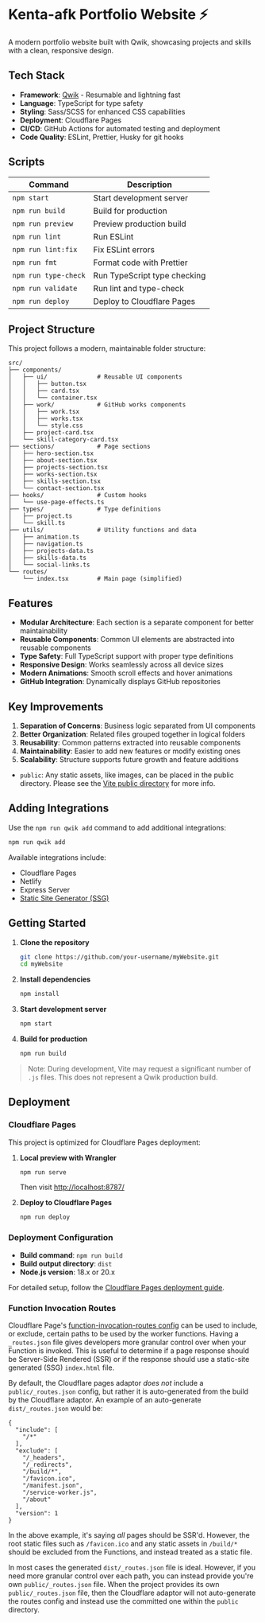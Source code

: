 # Kenta-afk Portfolio Website ⚡️

A modern portfolio website built with Qwik, showcasing projects and skills with a clean, responsive design.

## Tech Stack

- **Framework**: [Qwik](https://qwik.dev/) - Resumable and lightning fast
- **Language**: TypeScript for type safety
- **Styling**: Sass/SCSS for enhanced CSS capabilities
- **Deployment**: Cloudflare Pages
- **CI/CD**: GitHub Actions for automated testing and deployment
- **Code Quality**: ESLint, Prettier, Husky for git hooks

## Scripts

| Command              | Description                  |
| -------------------- | ---------------------------- |
| `npm start`          | Start development server     |
| `npm run build`      | Build for production         |
| `npm run preview`    | Preview production build     |
| `npm run lint`       | Run ESLint                   |
| `npm run lint:fix`   | Fix ESLint errors            |
| `npm run fmt`        | Format code with Prettier    |
| `npm run type-check` | Run TypeScript type checking |
| `npm run validate`   | Run lint and type-check      |
| `npm run deploy`     | Deploy to Cloudflare Pages   |

## Project Structure

This project follows a modern, maintainable folder structure:

```
src/
├── components/
│   ├── ui/              # Reusable UI components
│   │   ├── button.tsx
│   │   ├── card.tsx
│   │   └── container.tsx
│   ├── work/            # GitHub works components
│   │   ├── work.tsx
│   │   ├── works.tsx
│   │   └── style.css
│   ├── project-card.tsx
│   └── skill-category-card.tsx
├── sections/            # Page sections
│   ├── hero-section.tsx
│   ├── about-section.tsx
│   ├── projects-section.tsx
│   ├── works-section.tsx
│   ├── skills-section.tsx
│   └── contact-section.tsx
├── hooks/               # Custom hooks
│   └── use-page-effects.ts
├── types/               # Type definitions
│   ├── project.ts
│   └── skill.ts
├── utils/               # Utility functions and data
│   ├── animation.ts
│   ├── navigation.ts
│   ├── projects-data.ts
│   ├── skills-data.ts
│   └── social-links.ts
└── routes/
    └── index.tsx        # Main page (simplified)
```

## Features

- **Modular Architecture**: Each section is a separate component for better maintainability
- **Reusable Components**: Common UI elements are abstracted into reusable components
- **Type Safety**: Full TypeScript support with proper type definitions
- **Responsive Design**: Works seamlessly across all device sizes
- **Modern Animations**: Smooth scroll effects and hover animations
- **GitHub Integration**: Dynamically displays GitHub repositories

## Key Improvements

1. **Separation of Concerns**: Business logic separated from UI components
2. **Better Organization**: Related files grouped together in logical folders
3. **Reusability**: Common patterns extracted into reusable components
4. **Maintainability**: Easier to add new features or modify existing ones
5. **Scalability**: Structure supports future growth and feature additions

- `public`: Any static assets, like images, can be placed in the public directory. Please see the [Vite public directory](https://vitejs.dev/guide/assets.html#the-public-directory) for more info.

## Adding Integrations

Use the `npm run qwik add` command to add additional integrations:

```bash
npm run qwik add
```

Available integrations include:

- Cloudflare Pages
- Netlify
- Express Server
- [Static Site Generator (SSG)](https://qwik.dev/qwikcity/guides/static-site-generation/)

## Getting Started

1. **Clone the repository**

   ```bash
   git clone https://github.com/your-username/myWebsite.git
   cd myWebsite
   ```

2. **Install dependencies**

   ```bash
   npm install
   ```

3. **Start development server**

   ```bash
   npm start
   ```

4. **Build for production**
   ```bash
   npm run build
   ```

> Note: During development, Vite may request a significant number of `.js` files. This does not represent a Qwik production build.

## Deployment

### Cloudflare Pages

This project is optimized for Cloudflare Pages deployment:

1. **Local preview with Wrangler**

   ```bash
   npm run serve
   ```

   Then visit [http://localhost:8787/](http://localhost:8787/)

2. **Deploy to Cloudflare Pages**
   ```bash
   npm run deploy
   ```

### Deployment Configuration

- **Build command**: `npm run build`
- **Build output directory**: `dist`
- **Node.js version**: 18.x or 20.x

For detailed setup, follow the [Cloudflare Pages deployment guide](https://developers.cloudflare.com/pages/framework-guides/deploy-anything/).

### Function Invocation Routes

Cloudflare Page's [function-invocation-routes config](https://developers.cloudflare.com/pages/platform/functions/routing/#functions-invocation-routes) can be used to include, or exclude, certain paths to be used by the worker functions. Having a `_routes.json` file gives developers more granular control over when your Function is invoked.
This is useful to determine if a page response should be Server-Side Rendered (SSR) or if the response should use a static-site generated (SSG) `index.html` file.

By default, the Cloudflare pages adaptor _does not_ include a `public/_routes.json` config, but rather it is auto-generated from the build by the Cloudflare adaptor. An example of an auto-generate `dist/_routes.json` would be:

```
{
  "include": [
    "/*"
  ],
  "exclude": [
    "/_headers",
    "/_redirects",
    "/build/*",
    "/favicon.ico",
    "/manifest.json",
    "/service-worker.js",
    "/about"
  ],
  "version": 1
}
```

In the above example, it's saying _all_ pages should be SSR'd. However, the root static files such as `/favicon.ico` and any static assets in `/build/*` should be excluded from the Functions, and instead treated as a static file.

In most cases the generated `dist/_routes.json` file is ideal. However, if you need more granular control over each path, you can instead provide you're own `public/_routes.json` file. When the project provides its own `public/_routes.json` file, then the Cloudflare adaptor will not auto-generate the routes config and instead use the committed one within the `public` directory.
